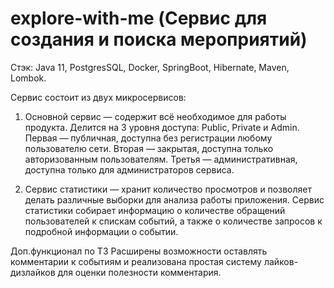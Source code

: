 # explore-with-me (Сервис для создания и поиска мероприятий)

Стэк: Java 11, PostgresSQL, Docker, SpringBoot, Hibernate, Maven, Lombok.

Сервис состоит из двух микросервисов:

1) Основной сервис — содержит всё необходимое для работы продукта. Делится на 3 уровня доступа: Public, Private и Admin. 
Первая — публичная, доступна без регистрации любому пользователю сети. 
Вторая — закрытая, доступна только авторизованным пользователям. 
Третья — административная, доступна только для администраторов сервиса.

2) Сервис статистики — хранит количество просмотров и позволяет делать различные выборки для анализа работы приложения.
Сервис статистики собирает информацию о количестве обращений пользователей к спискам событий, а также о количестве запросов к подробной информации о событии.

Доп.функционал по ТЗ
Расширены возможности оставлять комментарии к событиям и реализована простая систему лайков-дизлайков для оценки полезности комментария.
